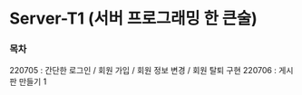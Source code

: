 # Server-T1 (서버 프로그래밍 한 큰술)

### 목차
220705 : 간단한 로그인 / 회원 가입 / 회원 정보 변경 / 회원 탈퇴 구현
220706 : 게시판 만들기 1

